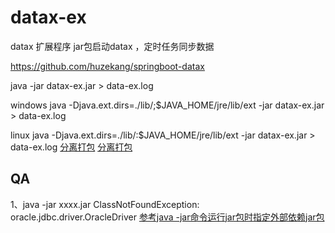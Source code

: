 # datax-ex
datax 扩展程序
jar包启动datax ，定时任务同步数据


https://github.com/huzekang/springboot-datax

java -jar datax-ex.jar > data-ex.log

windows 
java -Djava.ext.dirs=./lib/;$JAVA_HOME/jre/lib/ext -jar datax-ex.jar > data-ex.log

linux
java -Djava.ext.dirs=./lib/:$JAVA_HOME/jre/lib/ext -jar datax-ex.jar > data-ex.log
[分离打包](https://my.oschina.net/junko2013/blog/3020112)
[分离打包](https://my.oschina.net/junko2013/blog/3107795)

## QA 
1、java -jar xxxx.jar
ClassNotFoundException: oracle.jdbc.driver.OracleDriver
[参考java -jar命令运行jar包时指定外部依赖jar包](https://blog.csdn.net/w47_csdn/article/details/80254459)